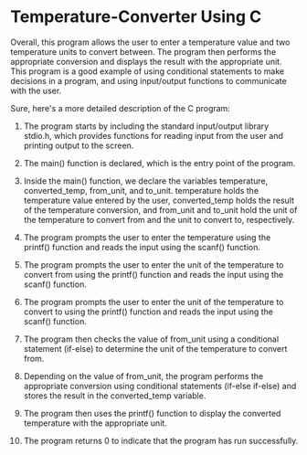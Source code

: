 # <b>Temperature-Converter Using C</b>

Overall, this program allows the user to enter a temperature value and two temperature units to convert between. The program then performs the appropriate conversion and displays the result with the appropriate unit. This program is a good example of using conditional statements to make decisions in a program, and using input/output functions to communicate with the user.

Sure, here's a more detailed description of the C program:

1. The program starts by including the standard input/output library stdio.h, which provides functions for reading input from the user and printing output to the screen.

2. The main() function is declared, which is the entry point of the program.

3. Inside the main() function, we declare the variables temperature, converted_temp, from_unit, and to_unit. temperature holds the temperature value entered by the user, converted_temp holds the result of the temperature conversion, and from_unit and to_unit hold the unit of the temperature to convert from and the unit to convert to, respectively.

4. The program prompts the user to enter the temperature using the printf() function and reads the input using the scanf() function.

5. The program prompts the user to enter the unit of the temperature to convert from using the printf() function and reads the input using the scanf() function.

6. The program prompts the user to enter the unit of the temperature to convert to using the printf() function and reads the input using the scanf() function.

7. The program then checks the value of from_unit using a conditional statement (if-else) to determine the unit of the temperature to convert from.

8. Depending on the value of from_unit, the program performs the appropriate conversion using conditional statements (if-else if-else) and stores the result in the converted_temp variable.

9. The program then uses the printf() function to display the converted temperature with the appropriate unit.

10. The program returns 0 to indicate that the program has run successfully.

